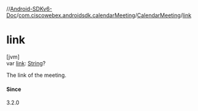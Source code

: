 //[Android-SDKv6-Doc](../../../index.md)/[com.ciscowebex.androidsdk.calendarMeeting](../index.md)/[CalendarMeeting](index.md)/[link](link.md)

# link

[jvm]\
var [link](link.md): [String](https://kotlinlang.org/api/latest/jvm/stdlib/kotlin/-string/index.html)?

The link of the meeting.

#### Since

3.2.0
